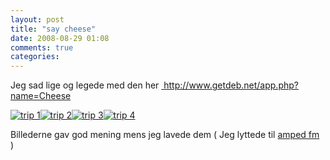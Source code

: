```yaml
---
layout: post
title: "say cheese"
date: 2008-08-29 01:08
comments: true 
categories: 
---
```

Jeg sad lige og legede med den her <a href="http://www.getdeb.net/app.php?name=Cheese"> http://www.getdeb.net/app.php?name=Cheese
</a>

<a href="http://www.pedant.dk/wp-content/2008/08/0005.jpg" title="trip 1"><img src="http://www.pedant.dk/wp-content/2008/08/0005.thumbnail.jpg" alt="trip 1" /></a><a href="http://www.pedant.dk/wp-content/2008/08/0006.jpg" title="trip 2"><img src="http://www.pedant.dk/wp-content/2008/08/0006.thumbnail.jpg" alt="trip 2" /></a><a href="http://www.pedant.dk/wp-content/2008/08/0007.jpg" title="trip 3"><img src="http://www.pedant.dk/wp-content/2008/08/0007.thumbnail.jpg" alt="trip 3" /></a><a href="http://www.pedant.dk/wp-content/2008/08/0008.jpg" title="trip 4"><img src="http://www.pedant.dk/wp-content/2008/08/0008.thumbnail.jpg" alt="trip 4" /></a>

Billederne gav god mening mens jeg lavede dem ( Jeg lyttede til <a href="http://ampedfm.com/vibe.html">amped fm</a>  )